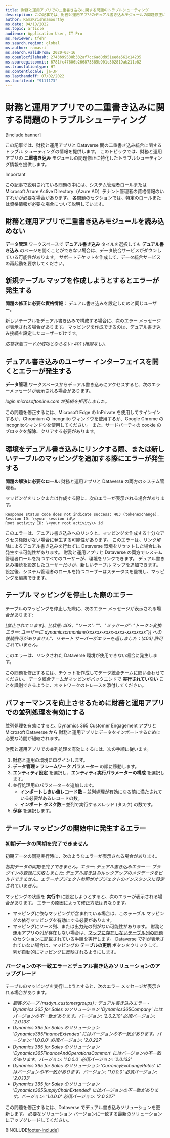 ```yaml
---
title: 財務と運用アプリでの二重書き込みに関する問題のトラブルシューティング
description: この記事では、財務と運用アプリのデュアル書き込みモジュールの問題修正に役立つトラブルシューティング情報を提供します。
author: RamaKrishnamoorthy
ms.date: 04/18/2022
ms.topic: article
audience: Application User, IT Pro
ms.reviewer: tfehr
ms.search.region: global
ms.author: ramasri
ms.search.validFrom: 2020-03-16
ms.openlocfilehash: 2743b99538b332af7cc6ad8d951eede562c14235
ms.sourcegitcommit: 6781fc47606b266873385b901c302819ab211b82
ms.translationtype: HT
ms.contentlocale: ja-JP
ms.lasthandoff: 07/02/2022
ms.locfileid: "9111173"
---
```

# <a name="troubleshoot-dual-write-issues-in-finance-and-operations-apps"></a>財務と運用アプリでの二重書き込みに関する問題のトラブルシューティング

[!include [banner](../../includes/banner.md)]



この記事では、財務と運用アプリと Dataverse 間の二重書き込み統合に関するトラブル シューティングの情報を提供します。 このトピックでは、財務と運用アプリの **二重書き込み** モジュールの問題修正に特化したトラブルシューティング情報を提供します。

> [!IMPORTANT]
> この記事で説明されている問題の中には、システム管理者ロールまたは Microsoft Azure Active Directory（Azure AD）テナント管理者の資格情報のいずれかが必要な場合があります。 各問題のセクションでは、特定のロールまたは資格情報が必要な場合について説明しています。

## <a name="you-cant-load-the-dual-write-module-in-a-finance-and-operations-app"></a>財務と運用アプリで二重書き込みモジュールを読み込めない

**データ管理** ワークスペースで **デュアル書き込み** タイルを選択しても **デュアル書き込み** のページを開くことができない場合は、データ統合サービスがダウンしている可能性があります。 サポートチケットを作成して、データ統合サービスの再起動を要求してください。

## <a name="error-when-you-try-to-create-a-new-table-map"></a>新規テーブル マップを作成しようとするとエラーが発生する

**問題の修正に必要な資格情報：** デュアル書き込みを設定したのと同じユーザー。

新しいテーブルをデュアル書き込みで構成する場合に、次のエラー メッセージが表示される場合があります。 マッピングを作成できるのは、デュアル書き込み接続を設定したユーザーだけです。

*応答状態コードが成功とならない: 401 (権限なし)*。

## <a name="error-when-you-open-the-dual-write-user-interface"></a>デュアル書き込みのユーザー インターフェイスを開くとエラーが発生する

**データ管理** ワークスペースからデュアル書き込みにアクセスすると、次のエラーメッセージが表示される場合があります。

*login.microsoftonline.com が接続を拒否しました。*

この問題を修正するには、Microsoft Edge の InPrivate を使用してサインインするか、Chromium の incognito ウィンドウを使用するか、Google Chrome のincognitoウィンドウを使用してください。 また、サードパーティの cookie のブロックを解除、クリアする必要があります。

## <a name="error-when-you-link-the-environment-for-dual-write-or-add-a-new-table-mapping"></a>環境をデュアル書き込みにリンクする際、または新しいテーブルのマッピングを追加する際にエラーが発生する

**問題の解決に必要なロール:** 財務と運用アプリと Dataverse の両方のシステム管理者。

マッピングをリンクまたは作成する際に、次のエラーが表示される場合があります。

```dos
Response status code does not indicate success: 403 (tokenexchange).
Session ID: \<your session id\>
Root activity ID: \<your root activity\> id
```

このエラーは、デュアル書き込みへのリンクと、マッピングを作成する十分なアクセス権限がない場合に発生する可能性があります。 このエラーは、リンク解除によるデュアル書き込みを行わずに Dataverse 環境をリセットした場合にも発生する可能性があります。 財務と運用アプリと Dataverse の両方でシステム管理者ロールを持つすべてのユーザーが、環境をリンクできます。 デュアル書き込み接続を設定したユーザーだけが、新しいテーブル マップを追加できます。 設定後、システム管理者のロールを持つユーザーはステータスを監視し、マッピングを編集できます。

## <a name="error-when-you-stop-the-table-mapping"></a>テーブル マッピングを停止した際のエラー

テーブルのマッピングを停止した際に、次のエラー メッセージが表示される場合があります:

*\[禁止されています\]、\[{状態: 403、"ソース": ""、"メッセージ": "トークン変換エラー: ユーザーに dynamicscrmonline/xxxxxx-xxxx-xxxx-xxxxxxxx"}\] への接続許可がありません"、リモート サーバーがエラーを返しました：(403) 許可されていません。*

このエラーは、リンクされた Dataverse 環境が使用できない場合に発生します。

この問題を修正するには、チケットを作成してデータ統合チームに問い合わせてください。 データ統合チームがマッピンがバックエンドで **実行されていない** ことを識別できるように、ネットワークのトレースを添付してください。

## <a name="enable-parallel-processing-in-finance-and-operations-apps-to-improve-performance"></a>パフォーマンスを向上させるために財務と運用アプリでの並列処理を有効にする

並列処理を有効にすると、Dynamics 365 Customer Engagement アプリと Microsoft Dataverse から 財務と運用アプリにデータをインポートするために必要な時間が短縮されます。 

財務と運用アプリでの並列処理を有効にするには、次の手順に従います。

1. 財務と運用の環境にログインします。
2. **データ管理 > フレームワーク パラメーター** の順に移動します。
3. **エンティティ設定** を選択し、**エンティティ実行パラメーターの構成** を選択します。
4. 並行処理用のパラメーターを追加します。
    - **インポートしきい値レコード数** – 並列処理が有効になる前に満たされている必要があるレコードの数。
    - **インポート タスク数** – 並列で実行するスレッド (タスク) の数です。
5. **保存** を選択します。


## <a name="errors-while-trying-to-start-a-table-mapping"></a>テーブル マッピングの開始中に発生するエラー

### <a name="unable-to-complete-initial-data-sync"></a>初期データの同期を完了できません

初期データの同期実行時に、次のようなエラーが表示される場合があります。

*初期データの同期を完了できません。エラー: デュアル書き込みエラー ― プラグインの登録に失敗しました: デュアル書き込みルックアップのメタデータをビルドできません。エラーオブジェクト参照がオブジェクトのインスタンスに設定されていません。*

マッピングの状態を **実行中** に設定しようとすると、次のエラーが表示される場合があります。 エラーの原因によって修正方法は異なります。

+ マッピングに依存マッピングが含まれている場合は、このテーブル マッピングの依存マッピングを有効にする必要があります。
+ マッピングにソース列、または出力先の列がない可能性があります。 財務と運用アプリの列が存在しない場合は、[マップに存在しないテーブル列の問題](dual-write-troubleshooting-finops-upgrades.md#missing-table-columns-issue-on-maps)のセクションに記載されている手順を実行します。 Dataverse で列が表示されていない場合は、マッピングの **テーブルの更新** ボタンをクリックして、列が自動的にマッピングに反映されるようにします。

### <a name="version-mismatch-error-and-upgrading-dual-write-solutions"></a>バージョンの不一致エラーとデュアル書き込みソリューションのアップグレード

テーブルのマッピングを実行しようとすると、次のエラー メッセージが表示される場合があります。

+ *顧客グループ (msdyn_customergroups) : デュアル書き込みエラー - Dynamics 365 for Sales のソリューション 'Dynamics365Company' にはバージョンの不一致があります。バージョン: '2.0.2.10' 必須バージョン: '2.0.133'*
+ *Dynamics 365 for Sales のソリューション 'Dynamics365FinanceExtended' にはバージョンの不一致があります。バージョン: '1.0.0.0' 必須バージョン: '2.0.227'*
+ *Dynamics 365 for Sales のソリューション 'Dynamics365FinanceAndOperationsCommon' にはバージョンの不一致があります。バージョン: '1.0.0.0' 必須バージョン: '2.0.133'*
+ *Dynamics 365 for Sales のソリューション 'CurrencyExchangeRates' にはバージョンの不一致があります。バージョン: '1.0.0.0' 必須バージョン: '2.0.133'*
+ *Dynamics 365 for Sales のソリューション 'Dynamics365SupplyChainExtended' にはバージョンの不一致があります。バージョン: '1.0.0.0' 必須バージョン: '2.0.227'*

この問題を修正するには、Dataverse でデュアル書き込みソリューションを更新します。 必要なソリューション バージョンに一致する最新のソリューションにアップグレードしてください。

[!INCLUDE[footer-include](../../../../includes/footer-banner.md)]


